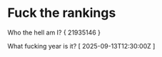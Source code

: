 # Fuck the rankings

Who the hell am I?
{ 21935146 }

What fucking year is it?
[ 2025-09-13T12:30:00Z ]
